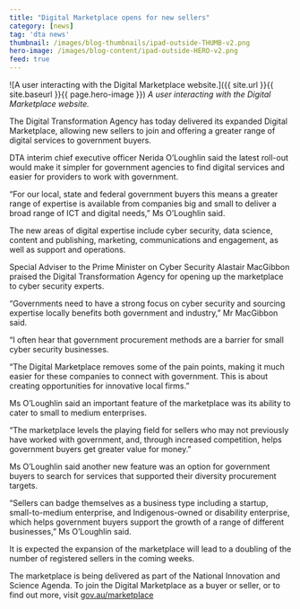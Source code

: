 ```yaml
---
title: "Digital Marketplace opens for new sellers"
category: [news]
tag: 'dta news'
thumbnail: /images/blog-thumbnails/ipad-outside-THUMB-v2.png
hero-image: /images/blog-content/ipad-outside-HERO-v2.png
feed: true
---
```


![A user interacting with the Digital Marketplace website.]({{ site.url }}{{ site.baseurl }}{{ page.hero-image }})
*A user interacting with the Digital Marketplace website.*

The Digital Transformation Agency has today delivered its expanded Digital Marketplace, allowing new sellers to join and offering a greater range of digital services to government buyers.

DTA interim chief executive officer Nerida O’Loughlin said the latest roll-out would make it simpler for government agencies to find digital services and easier for providers to work with government.

“For our local, state and federal government buyers this means a greater range of expertise is available from companies big and small to deliver a broad range of ICT and digital needs,” Ms O’Loughlin said.  

The new areas of digital expertise include cyber security, data science, content and publishing, marketing, communications and engagement, as well as support and operations.

Special Adviser to the Prime Minister on Cyber Security Alastair MacGibbon praised the Digital Transformation Agency for opening up the marketplace to cyber security experts.

“Governments need to have a strong focus on cyber security and sourcing expertise locally benefits both government and industry,” Mr MacGibbon said.

“I often hear that government procurement methods are a barrier for small cyber security businesses.

“The Digital Marketplace removes some of the pain points, making it much easier for these companies to connect with government. This is about creating opportunities for innovative local firms.”

Ms O’Loughlin said an important feature of the marketplace was its ability to cater to small to medium enterprises.

“The marketplace levels the playing field for sellers who may not previously have worked with government, and, through increased competition, helps government buyers get greater value for money.”

Ms O’Loughlin said another new feature was an option for government buyers to search for services that supported their diversity procurement targets.

“Sellers can badge themselves as a business type including a startup, small-to-medium enterprise, and Indigenous-owned or disability enterprise, which helps government buyers support the growth of a range of different businesses,” Ms O’Loughlin said.

It is expected the expansion of the marketplace will lead to a doubling of the number of registered sellers in the coming weeks.  

The marketplace is being delivered as part of the National Innovation and Science Agenda. To join the Digital Marketplace as a buyer or seller, or to find out more, visit [gov.au/marketplace](https://marketplace.service.gov.au/)

